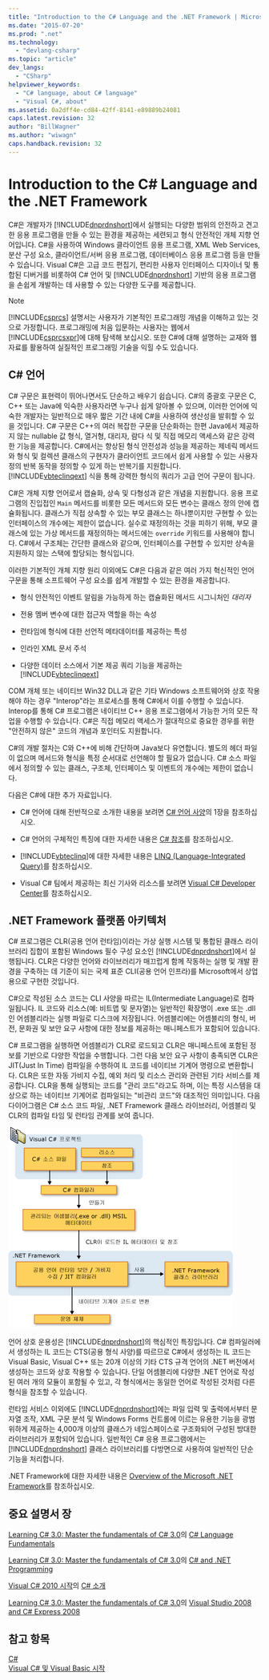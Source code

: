 ```yaml
---
title: "Introduction to the C# Language and the .NET Framework | Microsoft Docs"
ms.date: "2015-07-20"
ms.prod: ".net"
ms.technology: 
  - "devlang-csharp"
ms.topic: "article"
dev_langs: 
  - "CSharp"
helpviewer_keywords: 
  - "C# language, about C# language"
  - "Visual C#, about"
ms.assetid: 0a2dff4e-cd84-42ff-8141-e89889b24081
caps.latest.revision: 32
author: "BillWagner"
ms.author: "wiwagn"
caps.handback.revision: 32
---
```

# Introduction to the C# Language and the .NET Framework
C\#은 개발자가 [!INCLUDE[dnprdnshort](../../csharp/getting-started/includes/dnprdnshort-md.md)]에서 실행되는 다양한 범위의 안전하고 견고한 응용 프로그램을 만들 수 있는 환경을 제공하는 세련되고 형식 안전적인 개체 지향 언어입니다.  C\#을 사용하여 Windows 클라이언트 응용 프로그램, XML Web Services, 분산 구성 요소, 클라이언트\/서버 응용 프로그램, 데이터베이스 응용 프로그램 등을 만들 수 있습니다.  Visual C\#은 고급 코드 편집기, 편리한 사용자 인터페이스 디자이너 및 통합된 디버거를 비롯하여 C\# 언어 및 [!INCLUDE[dnprdnshort](../../csharp/getting-started/includes/dnprdnshort-md.md)] 기반의 응용 프로그램을 손쉽게 개발하는 데 사용할 수 있는 다양한 도구를 제공합니다.  
  
> [!NOTE]
>  [!INCLUDE[csprcs](../../csharp/includes/csprcs-md.md)] 설명서는 사용자가 기본적인 프로그래밍 개념을 이해하고 있는 것으로 가정합니다.  프로그래밍에 처음 입문하는 사용자는 웹에서 [!INCLUDE[csprcsxpr](../../csharp/getting-started/includes/csprcsxpr-md.md)]에 대해 탐색해 보십시오.  또한 C\#에 대해 설명하는 교재와 웹 자료를 활용하여 실질적인 프로그래밍 기술을 익힐 수도 있습니다.  
  
## C\# 언어  
 C\# 구문은 표현력이 뛰어나면서도 단순하고 배우기 쉽습니다.  C\#의 중괄호 구문은 C, C\+\+ 또는 Java에 익숙한 사용자라면 누구나 쉽게 알아볼 수 있으며,  이러한 언어에 익숙한 개발자는 일반적으로 매우 짧은 기간 내에 C\#을 사용하여 생산성을 발휘할 수 있을 것입니다.  C\# 구문은 C\+\+의 여러 복잡한 구문을 단순화하는 한편 Java에서 제공하지 않는 nullable 값 형식, 열거형, 대리자, 람다 식 및 직접 메모리 액세스와 같은 강력한 기능을 제공합니다.  C\#에서는 향상된 형식 안전성과 성능을 제공하는 제네릭 메서드와 형식 및 컬렉션 클래스의 구현자가 클라이언트 코드에서 쉽게 사용할 수 있는 사용자 정의 반복 동작을 정의할 수 있게 하는 반복기를 지원합니다.  [!INCLUDE[vbteclinqext](../../csharp/getting-started/includes/vbteclinqext-md.md)] 식을 통해 강력한 형식의 쿼리가 고급 언어 구문이 됩니다.  
  
 C\#은 개체 지향 언어로서 캡슐화, 상속 및 다형성과 같은 개념을 지원합니다.  응용 프로그램의 진입접인 `Main` 메서드를 비롯한 모든 메서드와 모든 변수는 클래스 정의 안에 캡슐화됩니다.  클래스가 직접 상속할 수 있는 부모 클래스는 하나뿐이지만 구현할 수 있는 인터페이스의 개수에는 제한이 없습니다.  실수로 재정의하는 것을 피하기 위해, 부모 클래스에 있는 가상 메서드를 재정의하는 메서드에는 `override` 키워드를 사용해야 합니다.  C\#에서 구조체는 간단한 클래스와 같으며, 인터페이스를 구현할 수 있지만 상속을 지원하지 않는 스택에 할당되는 형식입니다.  
  
 이러한 기본적인 개체 지향 원리 이외에도 C\#은 다음과 같은 여러 가지 혁신적인 언어 구문을 통해 소프트웨어 구성 요소를 쉽게 개발할 수 있는 환경을 제공합니다.  
  
-   형식 안전적인 이벤트 알림을 가능하게 하는 캡슐화된 메서드 시그니처인 *대리자*  
  
-   전용 멤버 변수에 대한 접근자 역할을 하는 속성  
  
-   런타임에 형식에 대한 선언적 메타데이터를 제공하는 특성  
  
-   인라인 XML 문서 주석  
  
-   다양한 데이터 소스에서 기본 제공 쿼리 기능을 제공하는 [!INCLUDE[vbteclinqext](../../csharp/getting-started/includes/vbteclinqext-md.md)]  
  
 COM 개체 또는 네이티브 Win32 DLL과 같은 기타 Windows 소프트웨어와 상호 작용해야 하는 경우 "Interop"라는 프로세스를 통해 C\#에서 이를 수행할 수 있습니다. Interop를 통해 C\# 프로그램은 네이티브 C\+\+ 응용 프로그램에서 가능한 거의 모든 작업을 수행할 수 있습니다.  C\#은 직접 메모리 액세스가 절대적으로 중요한 경우를 위한 "안전하지 않은" 코드의 개념과 포인터도 지원합니다.  
  
 C\#의 개발 절차는 C와 C\+\+에 비해 간단하며 Java보다 유연합니다.  별도의 헤더 파일이 없으며 메서드와 형식을 특정 순서대로 선언해야 할 필요가 없습니다.  C\# 소스 파일에서 정의할 수 있는 클래스, 구조체, 인터페이스 및 이벤트의 개수에는 제한이 없습니다.  
  
 다음은 C\#에 대한 추가 자료입니다.  
  
-   C\# 언어에 대해 전반적으로 소개한 내용을 보려면 [C\# 언어 사양](../../csharp/language-reference/language-specification.md)의 1장을 참조하십시오.  
  
-   C\# 언어의 구체적인 특징에 대한 자세한 내용은 [C\# 참조](../../csharp/language-reference/index.md)를 참조하십시오.  
  
-   [!INCLUDE[vbteclinq](../../csharp/includes/vbteclinq-md.md)]에 대한 자세한 내용은 [LINQ \(Language\-Integrated Query\)](../Topic/LINQ%20\(Language-Integrated%20Query\).md)를 참조하십시오.  
  
-   Visual C\# 팀에서 제공하는 최신 기사와 리소스를 보려면 [Visual C\# Developer Center](http://go.microsoft.com/fwlink/?LinkId=47811)를 참조하십시오.  
  
## .NET Framework 플랫폼 아키텍처  
 C\# 프로그램은 CLR\(공용 언어 런타임\)이라는 가상 실행 시스템 및 통합된 클래스 라이브러리 집합이 포함된 Windows 필수 구성 요소인 [!INCLUDE[dnprdnshort](../../csharp/getting-started/includes/dnprdnshort-md.md)]에서 실행됩니다.  CLR은 다양한 언어와 라이브러리가 매끄럽게 함께 작동하는 실행 및 개발 환경을 구축하는 데 기준이 되는 국제 표준 CLI\(공용 언어 인프라\)를 Microsoft에서 상업용으로 구현한 것입니다.  
  
 C\#으로 작성된 소스 코드는 CLI 사양을 따르는 IL\(Intermediate Language\)로 컴파일됩니다.  IL 코드와 리소스\(예: 비트맵 및 문자열\)는 일반적인 확장명이 .exe 또는 .dll인 어셈블리라는 실행 파일로 디스크에 저장됩니다.  어셈블리에는 어셈블리의 형식, 버전, 문화권 및 보안 요구 사항에 대한 정보를 제공하는 매니페스트가 포함되어 있습니다.  
  
 C\# 프로그램을 실행하면 어셈블리가 CLR로 로드되고 CLR은 매니페스트에 포함된 정보를 기반으로 다양한 작업을 수행합니다.  그런 다음 보안 요구 사항이 충족되면 CLR은 JIT\(Just In Time\) 컴파일을 수행하여 IL 코드를 네이티브 기계어 명령으로 변환합니다.  CLR은 또한 자동 가비지 수집, 예외 처리 및 리소스 관리와 관련된 기타 서비스를 제공합니다.  CLR을 통해 실행되는 코드를 "관리 코드"라고도 하며, 이는 특정 시스템을 대상으로 하는 네이티브 기계어로 컴파일되는 "비관리 코드"와 대조적인 의미입니다.  다음 다이어그램은 C\# 소스 코드 파일, .NET Framework 클래스 라이브러리, 어셈블리 및 CLR의 컴파일 타임 및 런타임 관계를 보여 줍니다.  
  
 ![C&#35; 소스 코드에서 컴퓨터 실행으로](../../csharp/getting-started/media/netarchitecture.png "NETarchitecture")  
  
 언어 상호 운용성은 [!INCLUDE[dnprdnshort](../../csharp/getting-started/includes/dnprdnshort-md.md)]의 핵심적인 특징입니다.  C\# 컴파일러에서 생성하는 IL 코드는 CTS\(공용 형식 사양\)를 따르므로 C\#에서 생성하는 IL 코드는 Visual Basic, Visual C\+\+ 또는 20개 이상의 기타 CTS 규격 언어의 .NET 버전에서 생성하는 코드와 상호 작용할 수 있습니다.  단일 어셈블리에 다양한 .NET 언어로 작성된 여러 개의 모듈이 포함될 수 있고, 각 형식에서는 동일한 언어로 작성된 것처럼 다른 형식을 참조할 수 있습니다.  
  
 런타임 서비스 이외에도 [!INCLUDE[dnprdnshort](../../csharp/getting-started/includes/dnprdnshort-md.md)]에는 파일 입력 및 출력에서부터 문자열 조작, XML 구문 분석 및 Windows Forms 컨트롤에 이르는 유용한 기능을 광범위하게 제공하는 4,000개 이상의 클래스가 네임스페이스로 구조화되어 구성된 방대한 라이브러리가 포함되어 있습니다.  일반적인 C\# 응용 프로그램에서는 [!INCLUDE[dnprdnshort](../../csharp/getting-started/includes/dnprdnshort-md.md)] 클래스 라이브러리를 다방면으로 사용하여 일반적인 단순 기능을 처리합니다.  
  
 .NET Framework에 대한 자세한 내용은 [Overview of the Microsoft .NET Framework](http://msdn.microsoft.com/ko-kr/d05daf50-00fe-45c7-8383-06fe41697355)를 참조하십시오.  
  
## 중요 설명서 장  
 [Learning C\# 3.0: Master the fundamentals of C\# 3.0](http://go.microsoft.com/fwlink/?LinkId=195412)의 [C\# Language Fundamentals](http://go.microsoft.com/fwlink/?LinkId=195416)  
  
 [Learning C\# 3.0: Master the fundamentals of C\# 3.0](http://go.microsoft.com/fwlink/?LinkId=195412)의 [C\# and .NET Programming](http://go.microsoft.com/fwlink/?LinkId=195413)  
  
 [Visual C\# 2010 시작](http://go.microsoft.com/fwlink/?LinkId=221214)의 [C\# 소개](http://go.microsoft.com/fwlink/?LinkId=221226)  
  
 [Learning C\# 3.0: Master the fundamentals of C\# 3.0](http://go.microsoft.com/fwlink/?LinkId=195412)의 [Visual Studio 2008 and C\# Express 2008](http://go.microsoft.com/fwlink/?LinkId=195414)  
  
## 참고 항목  
 [C\#](../../csharp/csharp.md)   
 [Visual C\# 및 Visual Basic 시작](/visual-studio/ide/getting-started-with-visual-csharp-and-visual-basic)